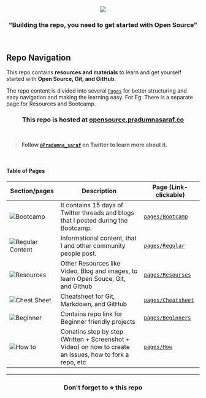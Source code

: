 <p align="center"><img src="https://user-images.githubusercontent.com/51878265/167289706-c7efc126-7e9e-4eb8-9472-b288785cb7bc.png"></p>



<h3 align="center"><b>"Building the repo, you need to get started with Open Source"</b></h3>

<br>

## Repo Navigation

This repo contains **resources and materials** to learn and get yourself started with **Open Source, Git, and GitHub**.

The repo content is divided into several [`Pages`](/pages) for better structuring and easy navigation and making the learning easy. For Eg: There is a separate page for Resources and Bootcamp. 

<h3 align="center">This repo is hosted at <a href="https://opensource.pradumnasaraf.co/">opensource.pradumnasaraf.co</a></h3>

<br>

> **Follow [`@Pradumna_saraf`](https://twitter.com/pradumna_saraf) on Twitter to learn more about it.**

<br>

#### Table of Pages

|                                                 Section/pages                                                     | Description   |  Page (Link- clickable)          |
|-----------------------------------------------------------------------------------------------------------------|-------------|---------------------------|
|![Bootcamp](https://user-images.githubusercontent.com/51878265/167285611-0a98a158-f65d-4032-89b9-04fe1cb102dc.png)| It contains 15 days of Twitter threads and blogs that I posted during the Bootcamp. |[`pages/Bootcamp`](/pages/Bootcamp.md)|
|![Regular Content](https://user-images.githubusercontent.com/51878265/167285604-e16addac-a9be-4a1d-8470-17203405684a.png)|Informational content, that I and other community people post.|[`pages/Regular`](/pages/Regular.md) |                          
|![Resources](https://user-images.githubusercontent.com/51878265/167285609-444adcce-d15b-49f4-89b4-2e1fca72cdf4.png)| Other Resources like Video, Blog and images, to learn Open Souce, Git, and Github |[`pages/Resourses`](/pages/Resources.md) |                          
|![Cheat Sheet](https://user-images.githubusercontent.com/51878265/167285608-58c581f4-bd98-41e0-b7e4-0ea6e2189432.png)| Cheatsheet for Git, Markdown, and GitHub |[`pages/Cheatsheet`](/pages/Cheatsheet.md) |   
|![Beginner](https://user-images.githubusercontent.com/51878265/167289434-67ae1c22-2615-4332-8e92-31125468bc86.png)| Contains repo link for Beginner friendly projects |[`pages/Beginners`](/pages/Beginners.md) |                       
|![How to](https://user-images.githubusercontent.com/51878265/167332249-862a9c86-e414-4b06-9c8f-a78a0b927ac5.png)|Conatins step by step (Written + Screenshot + Video) on how to create an Issues, how to fork a repo, etc |[`pages/How`](/pages/How.md) |

---

<h3 align = "center">Don't forget to ⭐ this repo<h3>

